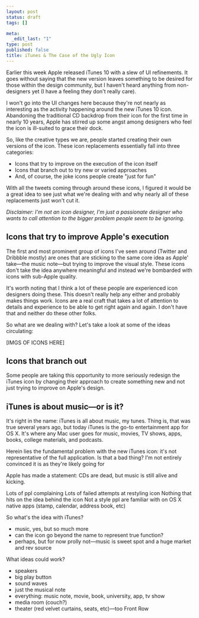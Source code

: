 ```yaml
--- 
layout: post
status: draft
tags: []

meta: 
  _edit_last: "1"
type: post
published: false
title: iTunes & The Case of the Ugly Icon
---
```

<p>Earlier this week Apple released iTunes 10 with a slew of UI refinements. It goes without saying that the new version leaves something to be desired for those within the design community, but I haven't heard anything from non-designers yet (I have a feeling they don't really care).</p>

<p>I won't go into the UI changes here because they're not nearly as interesting as the activity happening around the new iTunes 10 icon. Abandoning the traditional CD backdrop from their icon for the first time in nearly 10 years, Apple has stirred up some angst among designers who feel the icon is ill-suited to grace their dock.</p>

<p>So, like the creative types we are, people started creating their own versions of the icon. These icon replacements essentially fall into three categories:</p>

<ul>
	<li>Icons that try to improve on the execution of the icon itself</li>
	<li>Icons that branch out to try new or varied approaches</li>
	<li>And, of course, the joke icons people create "just for fun"</li>
</ul>

<p>With all the tweets coming through around these icons, I figured it would be a great idea to see just what we're dealing with and why nearly all of these replacements just won't cut it.</p>

<p><em>Disclaimer: I'm not an icon designer, I'm just a passionate designer who wants to call attention to the bigger problem people seem to be ignoring.</em></p>

<h2>Icons that try to improve Apple's execution</h2>

<p>The first and most prominent group of icons I've seen around (Twitter and Dribbble mostly) are ones that are sticking to the same core idea as Apple' take&mdash;the music note&mdash;but trying to improve the visual style. These icons don't take the idea anywhere meaningful and instead we're bombarded with icons with sub-Apple quality.</p>

<p>It's worth noting that I think a lot of these people are experienced icon designers doing these. This doesn't really help any either and probably makes things work. Icons are a real craft that takes a lot of attention to details and experience to be able to get right again and again. I don't have that and neither do these other folks.</p>

<p>So what are we dealing with? Let's take a look at some of the ideas circulating:</p>

<p>[IMGS OF ICONS HERE]</p>

<h2>Icons that branch out</h2>

<p>Some people are taking this opportunity to more seriously redesign the iTunes icon by changing their approach to create something new and not just trying to improve on Apple's design.</p>

<p></p>

<p></p>

<h2>iTunes is about music&mdash;or is it?</h2>

It's right in the name: iTunes is all about music, my tunes. Thing is, that was true several years ago, but today iTunes is the go-to entertainment app for OS X. It's where any Mac user goes for music, movies, TV shows, apps, books, college materials, and podcasts.

Herein lies the fundamental problem with the new iTunes icon: it's not representative of the full application. Is that a bad thing? I'm not entirely convinced it is as they're likely going for 

Apple has made a statement: CDs are dead, but music is still alive and kicking.


Lots of ppl complaining
Lots of failed attempts at restyling icon
Nothing that hits on the idea behind the icon
Not a style ppl are familiar with on OS X native apps (stamp, calendar, address book, etc)

So what's the idea with iTunes?
- music, yes, but so much more
- can the icon go beyond the name to represent true function?
- perhaps, but for now prolly not—music is sweet spot and a huge market and rev source

What ideas could work?
- speakers
- big play button
- sound waves
- just the musical note
- everything: music note, movie, book, university, app, tv show
- media room (couch?)
- theater (red velvet curtains, seats, etc)—too Front Row
